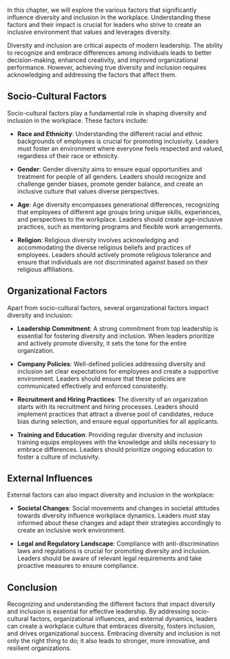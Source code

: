 
In this chapter, we will explore the various factors that significantly influence diversity and inclusion in the workplace. Understanding these factors and their impact is crucial for leaders who strive to create an inclusive environment that values and leverages diversity.

Diversity and inclusion are critical aspects of modern leadership. The ability to recognize and embrace differences among individuals leads to better decision-making, enhanced creativity, and improved organizational performance. However, achieving true diversity and inclusion requires acknowledging and addressing the factors that affect them.

## Socio-Cultural Factors

Socio-cultural factors play a fundamental role in shaping diversity and inclusion in the workplace. These factors include:

- **Race and Ethnicity**: Understanding the different racial and ethnic backgrounds of employees is crucial for promoting inclusivity. Leaders must foster an environment where everyone feels respected and valued, regardless of their race or ethnicity.
    
- **Gender**: Gender diversity aims to ensure equal opportunities and treatment for people of all genders. Leaders should recognize and challenge gender biases, promote gender balance, and create an inclusive culture that values diverse perspectives.
    
- **Age**: Age diversity encompasses generational differences, recognizing that employees of different age groups bring unique skills, experiences, and perspectives to the workplace. Leaders should create age-inclusive practices, such as mentoring programs and flexible work arrangements.
    
- **Religion**: Religious diversity involves acknowledging and accommodating the diverse religious beliefs and practices of employees. Leaders should actively promote religious tolerance and ensure that individuals are not discriminated against based on their religious affiliations.
    

## Organizational Factors

Apart from socio-cultural factors, several organizational factors impact diversity and inclusion:

- **Leadership Commitment**: A strong commitment from top leadership is essential for fostering diversity and inclusion. When leaders prioritize and actively promote diversity, it sets the tone for the entire organization.
    
- **Company Policies**: Well-defined policies addressing diversity and inclusion set clear expectations for employees and create a supportive environment. Leaders should ensure that these policies are communicated effectively and enforced consistently.
    
- **Recruitment and Hiring Practices**: The diversity of an organization starts with its recruitment and hiring processes. Leaders should implement practices that attract a diverse pool of candidates, reduce bias during selection, and ensure equal opportunities for all applicants.
    
- **Training and Education**: Providing regular diversity and inclusion training equips employees with the knowledge and skills necessary to embrace differences. Leaders should prioritize ongoing education to foster a culture of inclusivity.
    

## External Influences

External factors can also impact diversity and inclusion in the workplace:

- **Societal Changes**: Social movements and changes in societal attitudes towards diversity influence workplace dynamics. Leaders must stay informed about these changes and adapt their strategies accordingly to create an inclusive work environment.
    
- **Legal and Regulatory Landscape**: Compliance with anti-discrimination laws and regulations is crucial for promoting diversity and inclusion. Leaders should be aware of relevant legal requirements and take proactive measures to ensure compliance.
    

## Conclusion

Recognizing and understanding the different factors that impact diversity and inclusion is essential for effective leadership. By addressing socio-cultural factors, organizational influences, and external dynamics, leaders can create a workplace culture that embraces diversity, fosters inclusion, and drives organizational success. Embracing diversity and inclusion is not only the right thing to do; it also leads to stronger, more innovative, and resilient organizations.
